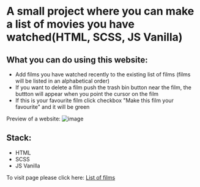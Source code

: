 
<h1>A small project where you can make a list of movies you have watched(HTML, SCSS, JS Vanilla)</h1>

<h2>What you can do using this website:</h2>
<ul>
  <li>Add films you have watched recently to the existing list of films (films will be listed in an alphabetical order) </li>
  <li>If you want to delete a film push the trash bin button near the film, the buttton will appear when you point the cursor on the film </li>
  <li>If this is your favourite film click checkbox "Make this film your favourite" and it will be green</li>
</ul>

Preview of a website:
![image](https://github.com/user-attachments/assets/0e9922c4-6b05-4a4f-9a4f-172e932c3724)


<h2>Stack:</h2>
<ul>
  <li>HTML</li>
   <li>SCSS </li>
  <li>JS Vanilla</li>
</ul>

To visit page please click here: <a href="https://films-oikz76rw3-marias-projects-6f15a82d.vercel.app/?#">List of films</a>
